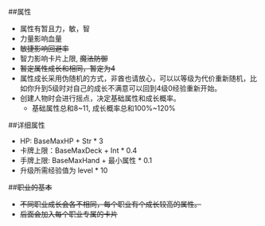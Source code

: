 ##属性
- 属性有暂且力，敏，智
- 力量影响血量
- ~~敏捷影响回避率~~
- 智力影响卡片上限, ~~魔法防御~~
- ~~暂定属性成长和相同，暂定为4~~
- 属性成长采用伪随机的方式，非酋也请放心，可以以等级为代价重新随机，比如你升到5级时对自己的成长不满意可以回到4级0经验重新开始。
- 创建人物时会进行摇点，决定基础属性和成长概率。
	- 基础属性总和8~11, 成长概率总和100%~120%

##详细属性
- HP: BaseMaxHP + Str * 3
- 卡牌上限：BaseMaxDeck + Int * 0.4
- 手牌上限: BaseMaxHand + 最小属性 * 0.1
- 升级所需经验值为 level * 10

##~~职业的基本~~
- ~~不同职业成长会各不相同，每个职业有个成长较高的属性。~~
- ~~后面会加入每个职业专属的卡片~~